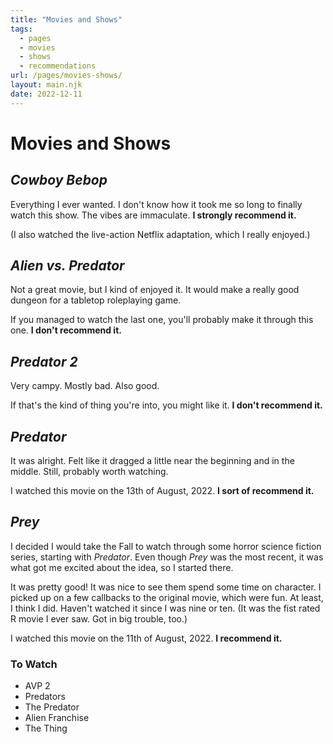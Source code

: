 ```yaml
---
title: "Movies and Shows"
tags:
  - pages
  - movies
  - shows
  - recommendations
url: /pages/movies-shows/
layout: main.njk
date: 2022-12-11
---
```


# Movies and Shows

## *Cowboy Bebop*

Everything I ever wanted. I don't know how it took me so long to finally watch this show. The vibes are immaculate. **I strongly recommend it.**

(I also watched the live-action Netflix adaptation, which I really enjoyed.)

## *Alien vs. Predator*

Not a great movie, but I kind of enjoyed it. It would make a really good dungeon for a tabletop roleplaying game.

If you managed to watch the last one, you'll probably make it through this one. **I don't recommend it.**

## *Predator 2*

Very campy. Mostly bad. Also good.

If that's the kind of thing you're into, you might like it. **I don't recommend it.**

## *Predator*

It was alright. Felt like it dragged a little near the beginning and in the middle. Still, probably worth watching.

I watched this movie on the 13th of August, 2022. **I sort of recommend it.**

## *Prey*

I decided I would take the Fall to watch through some horror science fiction series, starting with *Predator*. Even though *Prey* was the most recent, it was what got me excited about the idea, so I started there.

It was pretty good! It was nice to see them spend some time on character. I picked up on a few callbacks to the original movie, which were fun. At least, I think I did. Haven't watched it since I was nine or ten. (It was the fist rated R movie I ever saw. Got in big trouble, too.)

I watched this movie on the 11th of August, 2022. **I recommend it.**

### To Watch

- AVP 2
- Predators
- The Predator
- Alien Franchise
- The Thing
